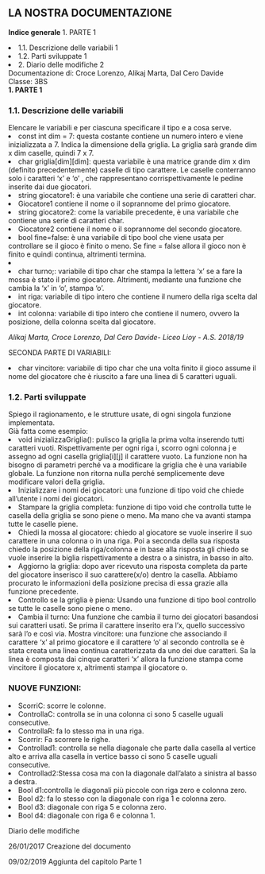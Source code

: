 <!DOCTYPE html>
<html>
<head>
<title>
La documentazione<br>
</title>
</head>
<body>
<h2>
LA NOSTRA DOCUMENTAZIONE
</h2>
<div>
<p>
<strong>Indice generale</strong>
1. PARTE 1 
<li>1.1. Descrizione delle variabili 1</li>
<li>1.2. Parti sviluppate 1</li>
<li>2. Diario delle modifiche 2</li>
Documentazione di: Croce Lorenzo, Alikaj Marta, Dal Cero Davide<br>
Classe: 3BS<br>
<strong>1. PARTE 1</strong><br>
<h3>
1.1. Descrizione delle variabili
</h3>
Elencare le variabili e per ciascuna specificare il tipo e a cosa serve.<br>
<li> const int dim = 7: questa costante contiene un numero intero e viene inizializzata a
7. Indica la dimensione della griglia. La griglia sarà grande dim x dim caselle, quindi
7 x 7.</li>
<li> char griglia[dim][dim]: questa variabile è una matrice grande dim x dim (definito
precedentemente) caselle di tipo carattere. Le caselle conterranno solo i caratteri ‘x’
e ‘o’ , che rappresentano corrispettivamente le pedine inserite dai due giocatori.</li>
<li> string giocatore1: è una variabile che contiene una serie di caratteri char.</li>
<li>Giocatore1 contiene il nome o il soprannome del primo giocatore.</li>
<li> string giocatore2: come la variabile precedente, è una variabile che contiene una serie di caratteri char.</li>
<li>Giocatore2 contiene il nome o il soprannome del secondo giocatore.</li>
<li> bool fine=false: è una variabile di tipo bool che viene usata per controllare se il
gioco è finito o meno. Se fine = false allora il gioco non è finito e quindi continua, altrimenti termina.<li>
<li> char turno;: variabile di tipo char che stampa la lettera ‘x’ se a fare la mossa è
stato il primo giocatore. Altrimenti, mediante una funzione che cambia la ‘x’ in ‘o’,
stampa ‘o’.
<li>int riga: variabile di tipo intero che contiene il numero della riga scelta dal giocatore.</li>
<li> int colonna: variabile di tipo intero che contiene il numero, ovvero la posizione, della
colonna scelta dal giocatore.</li>

<em>Alikaj Marta, Croce Lorenzo, Dal Cero Davide- Liceo Lioy - A.S. 2018/19</em>

SECONDA PARTE DI VARIABILI:
<li> char vincitore: variabile di tipo char che una volta finito il gioco assume il nome
del giocatore che è riuscito a fare una linea di 5 caratteri uguali.</li>
<h3>
1.2. Parti sviluppate
</h3>
Spiego il ragionamento, e le strutture usate, di ogni singola funzione implementata.<br>
Già fatta come esempio:<br>
<li> void inizializzaGriglia(): pulisco la griglia la prima volta inserendo tutti caratteri
vuoti. Rispettivamente per ogni riga i, scorro ogni colonna j e assegno ad ogni
casella griglia[i][j] il carattere vuoto. La funzione non ha bisogno di parametri perché
va a modificare la griglia che è una variabile globale. La funzione non ritorna nulla
perché semplicemente deve modificare valori della griglia.</li>
<li> Inizializzare i nomi dei giocatori: una funzione di tipo void che chiede all’utente i nomi dei
giocatori.</li>
<li> Stampare la griglia completa: funzione di tipo void che controlla tutte le casella della
griglia se sono piene o meno. Ma mano che va avanti stampa tutte le caselle piene.</li>
<li> Chiedi la mossa al giocatore: chiedo al giocatore se vuole inserire il suo carattere in
una colonna o in una riga. Poi a seconda della sua risposta chiedo la posizione
della riga/colonna e in base alla risposta gli chiedo se vuole inserire la biglia
rispettivamente a destra o a sinistra, in basso in alto.</li>
<li> Aggiorno la griglia: dopo aver ricevuto una risposta completa da parte del giocatore
inserisco il suo carattere(x/o) dentro la casella. Abbiamo procurato le informazioni
della posizione precisa di essa grazie alla funzione precedente.</li>
<li> Controllo se la griglia è piena: Usando una funzione di tipo bool controllo se tutte le
caselle sono piene o meno.</li>
<li> Cambia il turno: Una funzione che cambia il turno dei giocatori basandosi sui
caratteri usati. Se prima il carattere inserito era l’x, quello successivo sarà l’o e così
via.</li<
<li> Mostra vincitore: una funzione che associando il carattere ‘x’ al primo giocatore e il
carattere ‘o’ al secondo controlla se è stata creata una linea continua caratterizzata
da uno dei due caratteri. Sa la linea è composta dai cinque caratteri ‘x’ allora la
funzione stampa come vincitore il giocatore x, altrimenti stampa il  giocatore o. </li>
<h3>
NUOVE FUNZIONI: 
</h3>
<li>ScorriC: scorre le colonne.</li>
<li>ControllaC: controlla se in una colonna ci sono 5 caselle uguali consecutive.</li>
<li>ControllaR: fa lo stesso ma in una riga.</li>
<li>Scorrir: Fa scorrere le righe.</li>
<li>Controllad1: controlla se nella diagonale che parte dalla casella al vertice alto e arriva alla casella in vertice basso ci sono 5 caselle uguali consecutive.</li>
<li>Controllad2:Stessa cosa ma con la diagonale dall’alato a sinistra al basso a destra.</li>
<li>Bool d1:controlla le diagonali più piccole con riga zero e colonna zero.</li>
<li>Bool d2: fa lo stesso con la diagonale con riga 1 e colonna zero.</li>
<li>Bool d3: diagonale con riga 5 e colonna zero.</li>
<li>Bool d4: diagonale con riga 6 e colonna 1.</li>
</p>
</div>
<footer>
<dl>Diario delle modifiche<br>
<dl>26/01/2017 Creazione del documento<br>
<dl> 09/02/2019 Aggiunta del capitolo Parte 1<br>
</footer>
</body>
</html>
